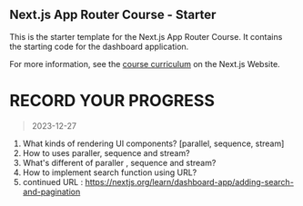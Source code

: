 ## Next.js App Router Course - Starter

This is the starter template for the Next.js App Router Course. It contains the starting code for the dashboard application.

For more information, see the [course curriculum](https://nextjs.org/learn) on the Next.js Website.


# RECORD YOUR PROGRESS
 > 2023-12-27
   1. What kinds of rendering UI components? [parallel, sequence, stream]
   2. How to uses paraller, sequence and stream?
   3. What's different of paraller , sequence and stream?
   4. How to implement search function using URL?
   5. continued URL : https://nextjs.org/learn/dashboard-app/adding-search-and-pagination
